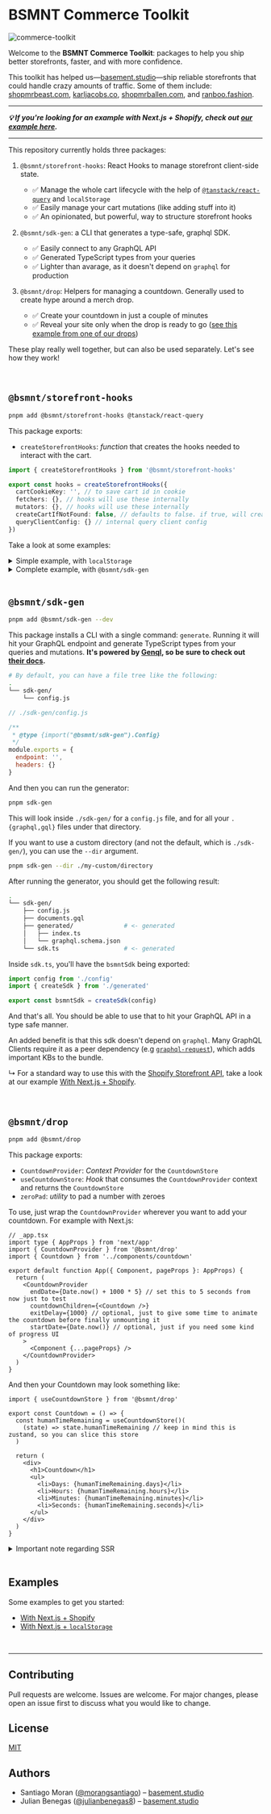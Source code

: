 # BSMNT Commerce Toolkit

![commerce-toolkit](https://user-images.githubusercontent.com/40034115/195423154-223a8187-5c3c-4caa-a19a-843b07d1684a.jpeg)

Welcome to the **BSMNT Commerce Toolkit**: packages to help you ship better storefronts, faster, and with more confidence.

This toolkit has helped us—[basement.studio](https://basement.studio/)—ship reliable storefronts that could handle crazy amounts of traffic. Some of them include: [shopmrbeast.com](https://shopmrbeast.com/), [karljacobs.co](https://karljacobs.co/), [shopmrballen.com](https://shopmrballen.com/), and [ranboo.fashion](https://ranboo.fashion/).

<hr />

<b><i>💡 If you're looking for an example with Next.js + Shopify, check out [our example here](./examples/nextjs-shopify).</i></b>

<hr />

This repository currently holds three packages:

1. `@bsmnt/storefront-hooks`: React Hooks to manage storefront client-side state.

   - ✅ Manage the whole cart lifecycle with the help of [`@tanstack/react-query`](https://tanstack.com/query/v4) and `localStorage`
   - ✅ Easily manage your cart mutations (like adding stuff into it)
   - ✅ An opinionated, but powerful, way to structure storefront hooks

2. `@bsmnt/sdk-gen`: a CLI that generates a type-safe, graphql SDK.

   - ✅ Easily connect to any GraphQL API
   - ✅ Generated TypeScript types from your queries
   - ✅ Lighter than avarage, as it doesn't depend on `graphql` for production

3. `@bsmnt/drop`: Helpers for managing a countdown. Generally used to create hype around a merch drop.
   - ✅ Create your countdown in just a couple of minutes
   - ✅ Reveal your site only when the drop is ready to go ([see this example from one of our drops](https://twitter.com/MikaelSargsyan/status/1578131832331272224))

These play really well together, but can also be used separately. Let's see how they work!

<br />

## `@bsmnt/storefront-hooks`

```zsh
pnpm add @bsmnt/storefront-hooks @tanstack/react-query
```

This package exports:

- `createStorefrontHooks`: _function_ that creates the hooks needed to interact with the cart.

```ts
import { createStorefrontHooks } from '@bsmnt/storefront-hooks'

export const hooks = createStorefrontHooks({
  cartCookieKey: '', // to save cart id in cookie
  fetchers: {}, // hooks will use these internally
  mutators: {}, // hooks will use these internally
  createCartIfNotFound: false, // defaults to false. if true, will create a cart if none is found
  queryClientConfig: {} // internal query client config
})
```

Take a look at some examples:

<details>
    <summary>Simple example, with <code>localStorage</code></summary>
    
```ts
import { createStorefrontHooks } from '@bsmnt/storefront-hooks'

type LineItem = {
  merchandiseId: string
  quantity: number
}

type Cart = {
  id: string
  lines: LineItem[]
}

export const {
  QueryClientProvider,
  useCartQuery,
  useAddLineItemsToCartMutation,
  useOptimisticCartUpdate,
  useRemoveLineItemsFromCartMutation,
  useUpdateLineItemsInCartMutation
} = createStorefrontHooks<Cart>({
  cartCookieKey: 'example-nextjs-localstorage',
  fetchers: {
    fetchCart: (cartId: string) => {
      const cartFromLocalStorage = localStorage.getItem(cartId)

      if (!cartFromLocalStorage) throw new Error('Cart not found')

      const cart: Cart = JSON.parse(cartFromLocalStorage)

      return cart
    }
  },
  mutators: {
    addLineItemsToCart: (cartId, lines) => {
      const cartFromLocalStorage = localStorage.getItem(cartId)

      if (!cartFromLocalStorage) throw new Error('Cart not found')

      const cart: Cart = JSON.parse(cartFromLocalStorage)
      // Add line if not exists, update quantity if exists
      const updatedCart = lines.reduce((cart, line) => {
        const lineIndex = cart.lines.findIndex(
          (cartLine) => cartLine.merchandiseId === line.merchandiseId
        )

        if (lineIndex === -1) {
          cart.lines.push(line)
        } else {
          cart.lines[lineIndex]!.quantity += line.quantity
        }

        return cart
      }, cart)

      localStorage.setItem(cartId, JSON.stringify(updatedCart))

      return {
        data: updatedCart
      }
    },
    createCart: () => {
      const cart: Cart = { id: 'cart', lines: [] }
      localStorage.setItem(cart.id, JSON.stringify(cart))

      return { data: cart }
    },
    createCartWithLines: (lines) => {
      const cart = { id: 'cart', lines }
      localStorage.setItem(cart.id, JSON.stringify(cart))

      return { data: cart }
    },
    removeLineItemsFromCart: (cartId, lineIds) => {
      const cartFromLocalStorage = localStorage.getItem(cartId)

      if (!cartFromLocalStorage) throw new Error('Cart not found')

      const cart: Cart = JSON.parse(cartFromLocalStorage)
      cart.lines = cart.lines.filter(
        (line) => !lineIds.includes(line.merchandiseId)
      )
      localStorage.setItem(cart.id, JSON.stringify(cart))

      return {
        data: cart
      }
    },
    updateLineItemsInCart: (cartId, lines) => {
      const cartFromLocalStorage = localStorage.getItem(cartId)

      if (!cartFromLocalStorage) throw new Error('Cart not found')

      const cart: Cart = JSON.parse(cartFromLocalStorage)
      cart.lines = lines
      localStorage.setItem(cart.id, JSON.stringify(cart))

      return {
        data: cart
      }
    }
  },
  logging: {
    onError(type, error) {
      console.info({ type, error })
    },
    onSuccess(type, data) {
      console.info({ type, data })
    }
  }
})

```
</details>
<details>
    <summary>Complete example, with <code>@bsmnt/sdk-gen</code></summary>

```bash
# Given the following file tree:
.
└── storefront/
    ├── sdk-gen/
    │   └── sdk.ts # generated with @bsmnt/sdk-gen
    └── hooks.ts # <- we'll work here
```

This example depends on [@bsmnt/sdk-gen](#bsmntsdk-gen).

```ts
// ./storefront/hooks.ts

import { createStorefrontHooks } from '@bsmnt/storefront-hooks'
import { storefront } from '../sdk-gen/sdk'
import type {
  CartGenqlSelection,
  CartUserErrorGenqlSelection,
  FieldsSelection,
  Cart as GenqlCart
} from '../sdk-gen/generated'

const cartFragment = {
  id: true,
  checkoutUrl: true,
  createdAt: true,
  cost: { subtotalAmount: { amount: true, currencyCode: true } }
} satisfies CartGenqlSelection

export type Cart = FieldsSelection<GenqlCart, typeof cartFragment>

const userErrorFragment = {
  message: true,
  code: true,
  field: true
} satisfies CartUserErrorGenqlSelection

export const {
  QueryClientProvider,
  useCartQuery,
  useAddLineItemsToCartMutation,
  useOptimisticCartUpdate,
  useRemoveLineItemsFromCartMutation,
  useUpdateLineItemsInCartMutation
} = createStorefrontHooks({
  cartCookieKey: 'example-nextjs-shopify',
  fetchers: {
    fetchCart: async (cartId) => {
      const { cart } = await storefront.query({
        cart: {
          __args: { id: cartId },
          ...cartFragment
        }
      })

      if (cart === undefined) throw new Error('Request failed')
      return cart
    }
  },
  mutators: {
    addLineItemsToCart: async (cartId, lines) => {
      const { cartLinesAdd } = await storefront.mutation({
        cartLinesAdd: {
          __args: {
            cartId,
            lines
          },
          cart: cartFragment,
          userErrors: userErrorFragment
        }
      })

      return {
        data: cartLinesAdd?.cart,
        userErrors: cartLinesAdd?.userErrors
      }
    },
    createCart: async () => {
      const { cartCreate } = await storefront.mutation({
        cartCreate: {
          cart: cartFragment,
          userErrors: userErrorFragment
        }
      })
      return {
        data: cartCreate?.cart,
        userErrors: cartCreate?.userErrors
      }
    },
    // TODO we could use the same mutation as createCart?
    createCartWithLines: async (lines) => {
      const { cartCreate } = await storefront.mutation({
        cartCreate: {
          __args: { input: { lines } },
          cart: cartFragment,
          userErrors: userErrorFragment
        }
      })
      return {
        data: cartCreate?.cart,
        userErrors: cartCreate?.userErrors
      }
    },
    removeLineItemsFromCart: async (cartId, lineIds) => {
      const { cartLinesRemove } = await storefront.mutation({
        cartLinesRemove: {
          __args: { cartId, lineIds },
          cart: cartFragment,
          userErrors: userErrorFragment
        }
      })
      return {
        data: cartLinesRemove?.cart,
        userErrors: cartLinesRemove?.userErrors
      }
    },
    updateLineItemsInCart: async (cartId, lines) => {
      const { cartLinesUpdate } = await storefront.mutation({
        cartLinesUpdate: {
          __args: {
            cartId,
            lines: lines.map((l) => ({
              id: l.merchandiseId,
              quantity: l.quantity,
              attributes: l.attributes
            }))
          },
          cart: cartFragment,
          userErrors: userErrorFragment
        }
      })
      return {
        data: cartLinesUpdate?.cart,
        userErrors: cartLinesUpdate?.userErrors
      }
    }
  },
  createCartIfNotFound: true
})
```

</details>

<br />
 
## `@bsmnt/sdk-gen`

```zsh
pnpm add @bsmnt/sdk-gen --dev
```

This package installs a CLI with a single command: `generate`. Running it will hit your GraphQL endpoint and generate TypeScript types from your queries and mutations. <b>It's powered by [Genql](https://genql.dev/), so be sure to check out [their docs](https://genql.dev/docs).</b>

```bash
# By default, you can have a file tree like the following:
.
└── sdk-gen/
    └── config.js
```

```js
// ./sdk-gen/config.js

/**
 * @type {import("@bsmnt/sdk-gen").Config}
 */
module.exports = {
  endpoint: '',
  headers: {}
}
```

And then you can run the generator:

```zsh
pnpm sdk-gen
```

This will look inside `./sdk-gen/` for a `config.js` file, and for all your `.{graphql,gql}` files under that directory.

If you want to use a custom directory (and not the default, which is `./sdk-gen/`), you can use the `--dir` argument.

```zsh
pnpm sdk-gen --dir ./my-custom/directory
```

After running the generator, you should get the following result:

```bash
.
└── sdk-gen/
    ├── config.js
    ├── documents.gql
    ├── generated/              # <- generated
    │   ├── index.ts
    │   └── graphql.schema.json
    └── sdk.ts                  # <- generated
```

Inside `sdk.ts`, you'll have the `bsmntSdk` being exported:

```ts
import config from './config'
import { createSdk } from './generated'

export const bsmntSdk = createSdk(config)
```

And that's all. You should be able to use that to hit your GraphQL API in a type safe manner.

An added benefit is that this sdk doesn't depend on `graphql`. Many GraphQL Clients require it as a peer dependency (e.g [`graphql-request`](https://github.com/prisma-labs/graphql-request/blob/master/package.json#L53)), which adds important KBs to the bundle.

↳ For a standard way to use this with the [Shopify Storefront API](https://shopify.dev/api/storefront), take a look at our example [With Next.js + Shopify](./examples/nextjs-shopify/src/storefront/sdk-gen).

<br />

## `@bsmnt/drop`

```zsh
pnpm add @bsmnt/drop
```

This package exports:

- `CountdownProvider`: _Context Provider_ for the `CountdownStore`
- `useCountdownStore`: _Hook_ that consumes the `CountdownProvider` context and returns the `CountdownStore`
- `zeroPad`: _utility_ to pad a number with zeroes

To use, just wrap the `CountdownProvider` wherever you want to add your countdown. For example with Next.js:

```tsx
// _app.tsx
import type { AppProps } from 'next/app'
import { CountdownProvider } from '@bsmnt/drop'
import { Countdown } from '../components/countdown'

export default function App({ Component, pageProps }: AppProps) {
  return (
    <CountdownProvider
      endDate={Date.now() + 1000 * 5} // set this to 5 seconds from now just to test
      countdownChildren={<Countdown />}
      exitDelay={1000} // optional, just to give some time to animate the countdown before finally unmounting it
      startDate={Date.now()} // optional, just if you need some kind of progress UI
    >
      <Component {...pageProps} />
    </CountdownProvider>
  )
}
```

And then your Countdown may look something like:

```tsx
import { useCountdownStore } from '@bsmnt/drop'

export const Countdown = () => {
  const humanTimeRemaining = useCountdownStore()(
    (state) => state.humanTimeRemaining // keep in mind this is zustand, so you can slice this store
  )

  return (
    <div>
      <h1>Countdown</h1>
      <ul>
        <li>Days: {humanTimeRemaining.days}</li>
        <li>Hours: {humanTimeRemaining.hours}</li>
        <li>Minutes: {humanTimeRemaining.minutes}</li>
        <li>Seconds: {humanTimeRemaining.seconds}</li>
      </ul>
    </div>
  )
}
```

<details>
<summary>Important note regarding SSR</summary>

If you render `humanTimeRemaining.seconds`, there's a high chance that your server will render something different than your client, as that value will change each second.

In most cases, you can safely `suppressHydrationWarning` (see issue [#21](https://github.com/basementstudio/commerce-toolkit/issues/21) for more info):

```tsx
import { useCountdownStore } from '@bsmnt/drop'

export const Countdown = () => {
  const humanTimeRemaining = useCountdownStore()(
    (state) => state.humanTimeRemaining // keep in mind this is zustand, so you can slice this store
  )

  return (
    <div>
      <h1>Countdown</h1>
      <ul>
        <li suppressHydrationWarning>Days: {humanTimeRemaining.days}</li>
        <li suppressHydrationWarning>Hours: {humanTimeRemaining.hours}</li>
        <li suppressHydrationWarning>Minutes: {humanTimeRemaining.minutes}</li>
        <li suppressHydrationWarning>Seconds: {humanTimeRemaining.seconds}</li>
      </ul>
    </div>
  )
}
```

If you don't want to take that risk, a safer option is waiting until your app is hydrated before rendering the real time remaining:

```tsx
import { useEffect, useState } from 'react'
import { useCountdownStore } from '@bsmnt/drop'

const Countdown = () => {
  const humanTimeRemaining = useCountdownStore()(
    (state) => state.humanTimeRemaining // keep in mind this is zustand, so you can slice this store
  )

  const [hasRenderedOnce, setHasRenderedOnce] = useState(false)

  useEffect(() => {
    setHasRenderedOnce(true)
  }, [])

  return (
    <div>
      <h1>Countdown</h1>
      <ul>
        <li>Days: {humanTimeRemaining.days}</li>
        <li>Hours: {humanTimeRemaining.hours}</li>
        <li>Minutes: {hasRenderedOnce ? humanTimeRemaining.minutes : '59'}</li>
        <li>Seconds: {hasRenderedOnce ? humanTimeRemaining.seconds : '59'}</li>
      </ul>
    </div>
  )
}
```

</details>

<br />

## Examples

Some examples to get you started:

- [With Next.js + Shopify](./examples/nextjs-shopify)
- [With Next.js + `localStorage`](./examples/nextjs-localstorage)

<br />

---

## Contributing

Pull requests are welcome. Issues are welcome. For major changes, please open an issue first to discuss what you would like to change.

## License

[MIT](./LICENSE/)

## Authors

- Santiago Moran ([@morangsantiago](https://twitter.com/morangsantiago)) – [basement.studio](https://basement.studio)
- Julian Benegas ([@julianbenegas8](https://twitter.com/julianbenegas8)) – [basement.studio](https://basement.studio)
